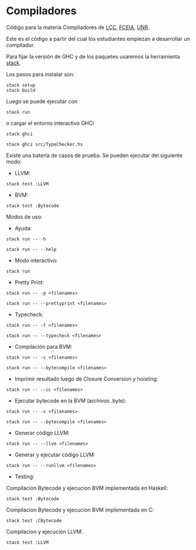 # Compiladores
Código para la materia Compiladores de [LCC](https://dcc.fceia.unr.edu.ar), [FCEIA](https://www.fceia.unr.edu.ar), [UNR](https://www.unr.edu.ar).

Este es el código a partir del cual los estudiantes empiezan a desarrollar un compilador.

Para fijar la versión de GHC y de los paquetes usaremos la herramienta [stack](https://docs.haskellstack.org/en/stable/README/).

Los pasos para instalar son:

```code
stack setup
stack build
```

Luego se puede ejecutar con 
```code
stack run
```
o cargar el entorno interactivo GHCi
```code
stack ghci

stack ghci src/TypeChecker.hs
```

Existe una batería de casos de prueba.
Se pueden ejecutar del siguiente modo:

* LLVM:
```code
stack test :LLVM
```

* BVM:
```code
stack test :Bytecode
```

Modos de uso:

* Ayuda:
```code
stack run -- -h

stack run -- --help
```

* Modo interactivo:
```code
stack run
```

* Pretty Print:
```code
stack run -- -p <filenames>

stack run -- --prettyprint <filenames>
```

* Typecheck:
```code
stack run -- -t <filenames>

stack run -- --typecheck <filenames>
```

* Compilación para BVM:
```code
stack run -- -c <filenames>

stack run -- --bytecompile <filenames>
```

* Imprimir resultado luego de Closure Conversion y hoisting:
```code
stack run -- --cc <filenames>
```

* Ejecutar bytecode en la BVM (archivos .byte):
```code
stack run -- -c <filenames>

stack run -- --bytecompile <filenames>
```

* Generar código LLVM:
```code
stack run -- --llvm <filenames>
```

* Generar y ejecutar código LLVM:
```code
stack run -- --runllvm <filenames>
```

* Testing:

Compilacion Bytecode y ejecucion BVM implementada en Haskell:
```code
stack test :Bytecode
```

Compilacion Bytecode y ejecucion BVM implementada en C:
```code
stack test :CBytecode
```

Compilacion y ejecución LLVM:
```code
stack test :LLVM
```
